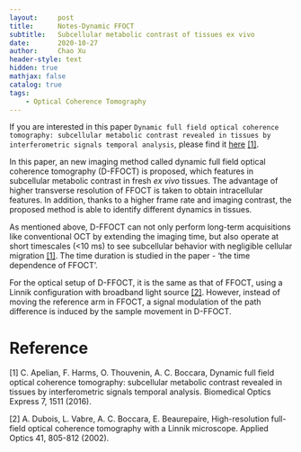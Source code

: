```yaml
---
layout:     post
title:      Notes-Dynamic FFOCT
subtitle:   Subcellular metabolic contrast of tissues ex vivo
date:       2020-10-27
author:     Chao Xu
header-style: text
hidden: true 
mathjax: false
catalog: true
tags:
    - Optical Coherence Tomography
---
```


If you are interested in this paper `Dynamic full field optical coherence tomography: subcellular metabolic contrast revealed in tissues by interferometric signals temporal analysis`, please find it [here](https://www.osapublishing.org/boe/fulltext.cfm?uri=boe-7-4-1511&id=338491) [[1]](https://www.osapublishing.org/boe/fulltext.cfm?uri=boe-7-4-1511&id=338491).

In this paper, an new imaging method called dynamic full field optical coherence tomography (D-FFOCT) is proposed, which features in subcellular metabolic contrast in fresh *ex vivo* tissues. The advantage of higher transverse resolution of FFOCT is taken to obtain intracellular features. In addition, thanks to a higher frame rate and imaging contrast, the proposed method is able to identify different dynamics in tissues. 

As mentioned above, D-FFOCT can not only perform long-term acquisitions like conventional OCT by extending the  imaging time, but also operate at short timescales (<10 ms) to see subcellular behavior with negligible cellular migration [[1]](https://www.osapublishing.org/boe/fulltext.cfm?uri=boe-7-4-1511&id=338491). The time duration is studied in the paper - ‘the time dependence of FFOCT’. 

For the optical setup of D-FFOCT, it is the same as that of FFOCT, using a Linnik configuration with broadband light source [[2]](https://www.osapublishing.org/ao/abstract.cfm?uri=ao-41-4-805). However, instead of moving the reference arm in FFOCT, a signal modulation of the path difference is induced by the sample movement in D-FFOCT.  

# Reference 

[1] C. Apelian, F. Harms, O. Thouvenin, A. C. Boccara, Dynamic full field optical coherence tomography: subcellular metabolic contrast revealed in tissues by interferometric signals temporal analysis. Biomedical Optics Express 7, 1511 (2016).

[2] A. Dubois, L. Vabre, A. C. Boccara, E. Beaurepaire, High-resolution full-field optical coherence tomography with a Linnik microscope. Applied Optics 41, 805-812 (2002).
